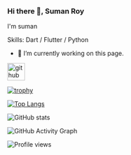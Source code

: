 ### Hi there 👋, Suman Roy
I'm suman

Skills: Dart / Flutter / Python

- 🔭 I’m currently working on this page. 


[<img src='https://cdn.jsdelivr.net/npm/simple-icons@3.0.1/icons/github.svg' alt='github' height='40'>](https://github.com/https://github.com/srmanry)  

[![trophy](https://github-profile-trophy.vercel.app/?username=https://github.com/srmanry)](https://github.com/ryo-ma/github-profile-trophy)

[![Top Langs](https://github-readme-stats.vercel.app/api/top-langs/?username=https://github.com/srmanry)](https://github.com/anuraghazra/github-readme-stats)

![GitHub stats](https://github-readme-stats.vercel.app/api?username=https://github.com/srmanry&show_icons=true&count_private=true)  

![GitHub Activity Graph](https://activity-graph.herokuapp.com/graph?username=https://github.com/srmanry)  

![Profile views](https://gpvc.arturio.dev/https://github.com/srmanry)  
